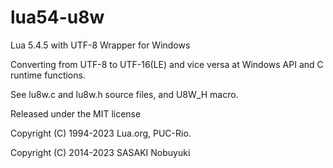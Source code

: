lua54-u8w
======

Lua 5.4.5 with UTF-8 Wrapper for Windows

Converting from UTF-8 to UTF-16(LE) and vice versa at Windows API and C runtime functions.

See lu8w.c and lu8w.h source files, and U8W_H macro.

Released under the MIT license

Copyright (C) 1994-2023 Lua.org, PUC-Rio.

Copyright (C) 2014-2023 SASAKI Nobuyuki
